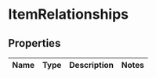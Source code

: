 
# ItemRelationships

## Properties
Name | Type | Description | Notes
------------ | ------------- | ------------- | -------------



